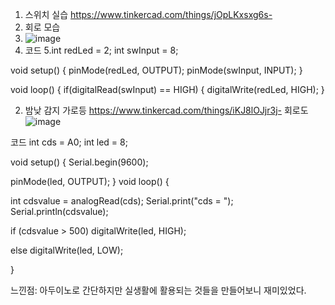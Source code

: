 1. 스위치 실습 https://www.tinkercad.com/things/jOpLKxsxg6s-
2. 회로 모습
3. ![image](https://github.com/sejongsmarcle/2024_Spring_SMARCLE_Snaegi_Study/assets/70049326/ffe8aad7-60df-4359-9696-7e083904b23b)
4. 코드
5.int redLed = 2; 
int swInput = 8; 


void setup()
{
  pinMode(redLed, OUTPUT); 
  pinMode(swInput, INPUT); 
}

void loop()
{
  if(digitalRead(swInput) == HIGH) 
  {
    digitalWrite(redLed, HIGH); 
  }



2. 밤낮 감지 가로등 https://www.tinkercad.com/things/iKJ8lOJjr3j-
회로도 ![image](https://github.com/sejongsmarcle/2024_Spring_SMARCLE_Snaegi_Study/assets/70049326/bda61a9d-99bc-4c3a-9408-feb224ee14c7)

코드 int cds = A0;
int led = 8;

void setup()
{
  Serial.begin(9600);
 
  pinMode(led, OUTPUT);
}
void loop()
{
  
  int cdsvalue = analogRead(cds);
  Serial.print("cds = ");
  Serial.println(cdsvalue);
  
  if (cdsvalue > 500)
    digitalWrite(led, HIGH);
  
  else
    digitalWrite(led, LOW);
  
}

느낀점: 아두이노로 간단하지만 실생활에 활용되는 것들을 만들어보니 재미있었다.


